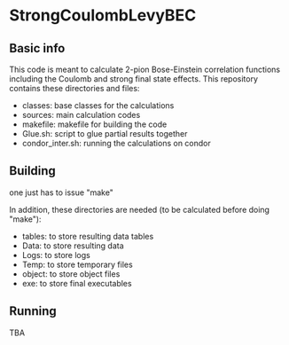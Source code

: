 # StrongCoulombLevyBEC

## Basic info
This code is meant to calculate 2-pion Bose-Einstein correlation functions including the Coulomb and strong final state effects. This repository contains these directories and files:
- classes: base classes for the calculations
- sources: main calculation codes
- makefile: makefile for building the code
- Glue.sh: script to glue partial results together
- condor_inter.sh: running the calculations on condor

## Building
one just has to issue "make"

In addition, these directories are needed (to be calculated before doing "make"):
- tables: to store resulting data tables
- Data: to store resulting data
- Logs: to store logs
- Temp: to store temporary files
- object: to store object files
- exe: to store final executables


## Running
TBA

